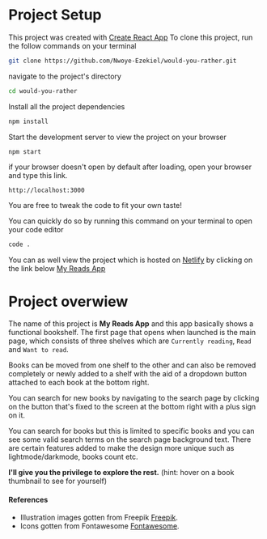 # Project Setup

This project was created with [Create React App]
To clone this project, run the follow commands on your terminal

```sh
git clone https://github.com/Nwoye-Ezekiel/would-you-rather.git
```

navigate to the project's directory

```sh
cd would-you-rather
```

Install all the project dependencies

```sh
npm install
```

Start the development server to view the project on your browser

```sh
npm start
```

if your browser doesn't open by default after loading, open your browser and type this link.

`http://localhost:3000`

You are free to tweak the code to fit your own taste!

You can quickly do so by running this command on your terminal to open your code editor

```sh
code .
```

You can as well view the project which is hosted on [Netlify] by clicking on the link below
[My Reads App]

# Project overwiew

The name of this project is **My Reads App** and this app basically shows a functional bookshelf. The first page that opens when launched is the main page, which consists of three shelves which are `Currently reading`, `Read` and `Want to read`.

Books can be moved from one shelf to the other and can also be removed completely or newly added to a shelf with the aid of a dropdown button attached to each book at the bottom right.

You can search for new books by navigating to the search page by clicking on the button that's fixed to the screen at the bottom right with a plus sign on it.

You can search for books but this is limited to specific books and you can see some valid search terms on the search page background text. There are certain features added to make the design more unique such as lightmode/darkmode, books count etc.

**I'll give you the privilege to explore the rest.**
(hint: hover on a book thumbnail to see for yourself)

#### References

- Illustration images gotten from Freepik [Freepik].
- Icons gotten from Fontawesome [Fontawesome].

[create react app]: https://create-react-app.dev
[netlify]: https://www.netlify.com/
[my reads app]: https://www.the-reads-app.netlify.app/
[Freepik]: https://www.freepik.com/
[Fontawesome]: https://fontawesome.com/